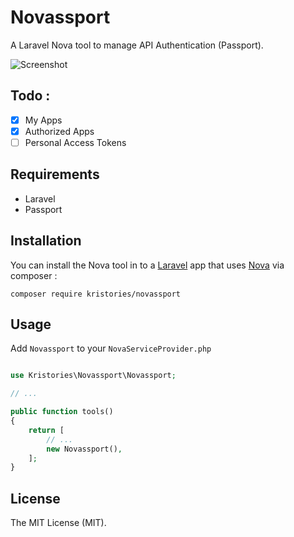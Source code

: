 # Novassport

A Laravel Nova tool to manage API Authentication (Passport).

![Screenshot](https://i.imgur.com/uFkhrIk.png)

## Todo :

- [x] My Apps
- [x] Authorized Apps
- [ ] Personal Access Tokens

## Requirements

- Laravel
- Passport


## Installation

You can install the Nova tool in to a [Laravel](http://laravel.com) app that uses [Nova](http://nova.laravel.com) via composer :

```cli
composer require kristories/novassport
```


## Usage

Add `Novassport` to your `NovaServiceProvider.php`


```php

use Kristories\Novassport\Novassport;

// ...

public function tools()
{
    return [
        // ...
        new Novassport(),
    ];
}
```

## License

The MIT License (MIT).
